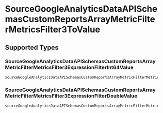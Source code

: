 # SourceGoogleAnalyticsDataAPISchemasCustomReportsArrayMetricFilterMetricsFilter3ToValue


## Supported Types

### SourceGoogleAnalyticsDataAPISchemasCustomReportsArrayMetricFilterMetricsFilter3ExpressionFilterInt64Value

```python
sourceGoogleAnalyticsDataAPISchemasCustomReportsArrayMetricFilterMetricsFilter3ToValue: models.SourceGoogleAnalyticsDataAPISchemasCustomReportsArrayMetricFilterMetricsFilter3ExpressionFilterInt64Value = /* values here */
```

### SourceGoogleAnalyticsDataAPISchemasCustomReportsArrayMetricFilterMetricsFilter3ExpressionFilterDoubleValue

```python
sourceGoogleAnalyticsDataAPISchemasCustomReportsArrayMetricFilterMetricsFilter3ToValue: models.SourceGoogleAnalyticsDataAPISchemasCustomReportsArrayMetricFilterMetricsFilter3ExpressionFilterDoubleValue = /* values here */
```

